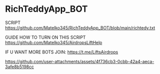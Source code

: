 # RichTeddyApp_BOT

  SCRIPT 
https://github.com/Matelko345/RichTeddyApp_BOT/blob/main/richtedy.txt


GUIDE HOW TO TURN ON THIS SCRIPT 
https://github.com/Matelko345/AirdropsLiftHelp




IF U WANT MORE BOTS JOIN:
https://t.me/LiftsAirdrops




https://github.com/user-attachments/assets/4f736cb3-0cbb-42a4-aeca-3afe8b5198cc


